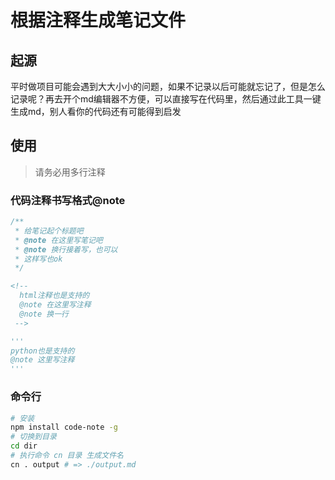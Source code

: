 # 根据注释生成笔记文件

## 起源

平时做项目可能会遇到大大小小的问题，如果不记录以后可能就忘记了，但是怎么记录呢？再去开个md编辑器不方便，可以直接写在代码里，然后通过此工具一键生成md，别人看你的代码还有可能得到启发

## 使用

> 请务必用多行注释

### 代码注释书写格式@note

```js
/**
 * 给笔记起个标题吧
 * @note 在这里写笔记吧
 * @note 换行接着写，也可以
 * 这样写也ok
 */
```

```html
<!-- 
  html注释也是支持的
  @note 在这里写注释
  @note 换一行
 -->
```

```py
'''
python也是支持的
@note 这里写注释
'''
```

### 命令行

```bash
# 安装
npm install code-note -g
# 切换到目录
cd dir
# 执行命令 cn 目录 生成文件名
cn . output # => ./output.md
```
